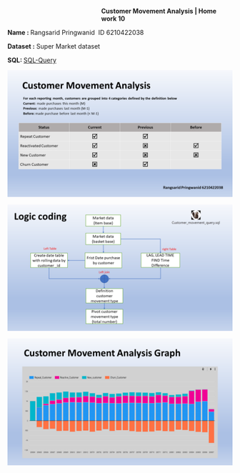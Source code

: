 <p style="padding-left: 210px;"><strong>Customer Movement Analysis | Home work 10</strong></p>
<p><strong>Name : </strong>Rangsarid Pringwanid&nbsp; ID 6210422038</p>
<p><strong>Dataset :</strong> Super Market dataset&nbsp;</p> 
<strong>SQL:     </strong><a href="https://github.com/rangsarid/BADS7105/blob/main/Homework%2010/Customer_movement_query.sql">SQL-Query</a>
<p><img src="https://github.com/rangsarid/BADS7105/blob/main/Homework%2010/Slide1.PNG" /></p>
<p><img src="https://github.com/rangsarid/BADS7105/blob/main/Homework%2010/Slide2.PNG" /></p>
<p><img src="https://github.com/rangsarid/BADS7105/blob/main/Homework%2010/Slide3.PNG" /></p>
